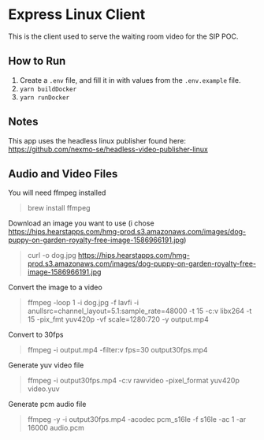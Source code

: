 # Express Linux Client

This is the client used to serve the waiting room video for the SIP POC.

## How to Run

1. Create a `.env` file, and fill it in with values from the `.env.example` file.
2. `yarn buildDocker`
3. `yarn runDocker`

## Notes

This app uses the headless linux publisher found here: https://github.com/nexmo-se/headless-video-publisher-linux

## Audio and Video Files

You will need ffmpeg installed
> brew install ffmpeg

Download an image you want to use (i chose https://hips.hearstapps.com/hmg-prod.s3.amazonaws.com/images/dog-puppy-on-garden-royalty-free-image-1586966191.jpg)
> curl -o dog.jpg https://hips.hearstapps.com/hmg-prod.s3.amazonaws.com/images/dog-puppy-on-garden-royalty-free-image-1586966191.jpg

Convert the image to a video
>  ffmpeg -loop 1 -i dog.jpg -f lavfi -i anullsrc=channel_layout=5.1:sample_rate=48000 -t 15 -c:v libx264 -t 15 -pix_fmt yuv420p -vf scale=1280:720 -y output.mp4

Convert to 30fps
> ffmpeg -i output.mp4 -filter:v fps=30 output30fps.mp4

Generate yuv video file
> ffmpeg -i output30fps.mp4 -c:v rawvideo -pixel_format yuv420p  video.yuv

Generate pcm audio file
> ffmpeg -y  -i output30fps.mp4 -acodec pcm_s16le -f s16le -ac 1 -ar 16000 audio.pcm